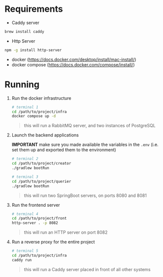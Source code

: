 # Requirements

- Caddy server

```bash
brew install caddy
```

- Http Server

```bash
npm -g install http-server
```

- docker (https://docs.docker.com/desktop/install/mac-install/)
- docker compose (https://docs.docker.com/compose/install/)


# Running

1. Run the docker infrastructure

    ```bash
    # terminal 1
    cd /path/to/project/infra
    docker compose up -d
    ```

    > this will run a RabbitMQ server, and two instances of PostgreSQL

2. Launch the backend applications

    **IMPORTANT** make sure you made available the variables in the `.env` (i.e. set them up and exported them to the environment)

    ```bash
    # terminal 2
    cd /path/to/project/creator
    ./gradlew bootRun

    # terminal 3
    cd /path/to/project/querier
    ./gradlew bootRun
    ```

    > this will run two SpringBoot servers, on ports 8080 and 8081

3. Run the frontend server

    ```bash
    # terminal 4
    cd /path/to/project/front
    http-server . -p 8082
    ```

    > this will run an HTTP server on port 8082

4. Run a reverse proxy for the entire project

    ```bash
    # terminal 5
    cd /path/to/project/infra
    caddy run
    ```

    > this will run a Caddy server placed in front of all other systems
